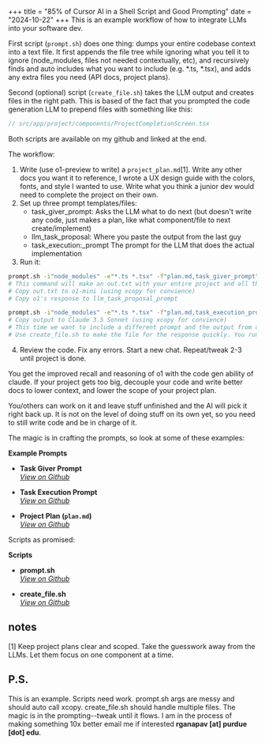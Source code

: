 +++
title = "85% of Cursor AI in a Shell Script and Good Prompting" 
date = "2024-10-22" 
+++
This is an example workflow of how to integrate LLMs into your software dev.  

First script (`prompt.sh`) does one thing: dumps your entire codebase context into a text file. It first appends the file tree while ignoring what you tell it to ignore (node_modules, files not needed contextually, etc), and recursively finds and auto includes what you want to include (e.g. *.ts, *.tsx), and adds any extra files you need (API docs, project plans).

Second (optional) script (`create_file.sh`) takes the LLM output and creates files in the right path. This is based of the fact that you prompted the code generation LLM to prepend files with something like this:
```js
// src/app/project/components/ProjectCompletionScreen.tsx
``` 

Both scripts are available on my github and linked at the end. 

The workflow:
1. Write (use o1-preview to write) a `project_plan.md`[1]. Write any other docs you want it to reference, I wrote a UX design guide with the colors, fonts, and style I wanted to use. Write what you think a junior dev would need to complete the project on their own. 
2. Set up three prompt templates/files:
   - task_giver_prompt: Asks the LLM what to do next (but doesn't write any code, just makes a plan, like what component/file to next create/implement)
   - llm_task_proposal: Where you paste the output from the last guy
   - task_execution:_prompt The prompt for the LLM that does the actual implementation  
3. Run it:
```bash
prompt.sh -i"node_modules" -e"*.ts *.tsx" -f"plan.md,task_giver_prompt"
# This command will make an out.txt with your entire project and all the docs/prompts specified
# Copy out.txt to o1-mini (using xcopy for convience)
# Copy o1's response to llm_task_proposal_prompt

prompt.sh -i"node_modules" -e"*.ts *.tsx" -f"plan.md,task_execution_prompt,llm_task_proposal"
# Copy output to Claude 3.5 Sonnet (using xcopy for convience)
# This time we want to include a different prompt and the output from o1-mini
# Use create_file.sh to make the file for the response quickly. You run create_file.sh, paste the code, and press ctrl_d. It will make the file in the right directory, instead of manually having to create the file and then copy/paste-ing.
```
4. Review the code. Fix any errors. Start a new chat. Repeat/tweak 2-3 until project is done.

You get the improved recall and reasoning of o1 with the code gen ability of claude. If your project gets too big, decouple your code and write better docs to lower context, and lower the scope of your project plan.

You/others can work on it and leave stuff unfinished and the AI will pick it right back up. It is not on the level of doing stuff on its own yet, so you need to still write code and be in charge of it. 

The magic is in crafting the prompts, so look at some of these examples:

**Example Prompts**
-   **Task Giver Prompt**  
    [_View on Github_](https://gist.github.com/Ocean-Moist/87cb55ef5d7664802326f79a400c570d)
    
-   **Task Execution Prompt**  
    [_View on Github_](https://gist.github.com/Ocean-Moist/a0721110b72ad5aee99bab7a10757ff1)
    
-   **Project Plan (`plan.md`)**  
    [_View on Github_](https://gist.github.com/Ocean-Moist/57c8b3d1bc8d6003f7c81c16eda55284)

Scripts as promised:

**Scripts**
-   **prompt.sh**  
    [_View on Github_](https://gist.github.com/Ocean-Moist/dec0fc92723fe9bcfcefc041d233fab6)
    
-   **create_file.sh**  
    [_View on Github_](https://gist.github.com/Ocean-Moist/68ce4ea771314d7d96aba0ed12c68cea)

## notes
[1] Keep project plans clear and scoped. Take the guesswork away from the LLMs. Let them focus on one component at a time.

## P.S.
This is an example. Scripts need work. prompt.sh args are messy and should auto call xcopy. create_file.sh should handle multiple files. The magic is in the prompting--tweak until it flows. I am in the process of making something 10x better email me if interested **rganapav [at] purdue [dot] edu**. 

